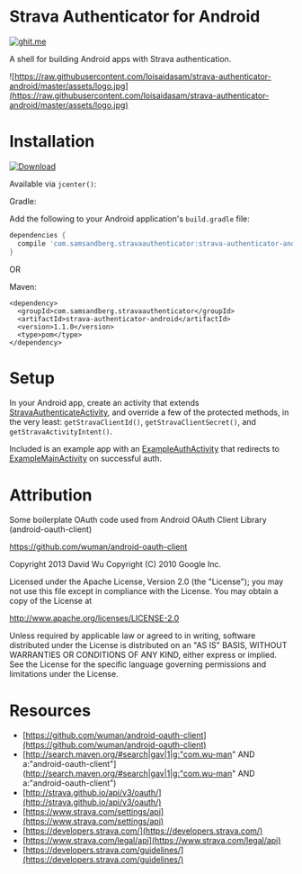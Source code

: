 Strava Authenticator for Android
===============================================================

[![ghit.me](https://ghit.me/badge.svg?repo=loisaidasam/strava-authenticator-android)](https://ghit.me/repo/loisaidasam/strava-authenticator-android)


A shell for building Android apps with Strava authentication.

![https://raw.githubusercontent.com/loisaidasam/strava-authenticator-android/master/assets/logo.jpg](https://raw.githubusercontent.com/loisaidasam/strava-authenticator-android/master/assets/logo.jpg)

Installation
============

[ ![Download](https://api.bintray.com/packages/loisaidasam/maven/strava-authenticator-android/images/download.svg) ](https://bintray.com/loisaidasam/maven/strava-authenticator-android/_latestVersion)

Available via `jcenter()`:

Gradle:

Add the following to your Android application's `build.gradle` file:

```gradle
dependencies {
  compile 'com.samsandberg.stravaauthenticator:strava-authenticator-android:1.1.0'
}
```

OR

Maven:

```maven
<dependency>
  <groupId>com.samsandberg.stravaauthenticator</groupId>
  <artifactId>strava-authenticator-android</artifactId>
  <version>1.1.0</version>
  <type>pom</type>
</dependency>
```

Setup
=====

In your Android app, create an activity that extends [StravaAuthenticateActivity](https://github.com/loisaidasam/strava-authenticator-android/blob/master/strava-authenticator-android/src/main/java/com/samsandberg/stravaauthenticator/StravaAuthenticateActivity.java), and override a few of the protected methods, in the very least: `getStravaClientId()`, `getStravaClientSecret()`, and `getStravaActivityIntent()`.

Included is an example app with an [ExampleAuthActivity](https://github.com/loisaidasam/strava-authenticator-android/blob/master/example/src/main/java/com/samsandberg/stravaauthenticatorexample/ExampleAuthActivity.java) that redirects to [ExampleMainActivity](https://github.com/loisaidasam/strava-authenticator-android/blob/master/example/src/main/java/com/samsandberg/stravaauthenticatorexample/ExampleMainActivity.java) on successful auth.


Attribution
===========

Some boilerplate OAuth code used from Android OAuth Client Library (android-oauth-client)

https://github.com/wuman/android-oauth-client

Copyright 2013 David Wu
Copyright (C) 2010 Google Inc.

Licensed under the Apache License, Version 2.0 (the "License");
you may not use this file except in compliance with the License.
You may obtain a copy of the License at

http://www.apache.org/licenses/LICENSE-2.0

Unless required by applicable law or agreed to in writing, software
distributed under the License is distributed on an "AS IS" BASIS,
WITHOUT WARRANTIES OR CONDITIONS OF ANY KIND, either express or implied.
See the License for the specific language governing permissions and
limitations under the License.


Resources
=========

- [https://github.com/wuman/android-oauth-client](https://github.com/wuman/android-oauth-client)
- [http://search.maven.org/#search|gav|1|g:"com.wu-man" AND a:"android-oauth-client"](http://search.maven.org/#search|gav|1|g:"com.wu-man" AND a:"android-oauth-client")
- [http://strava.github.io/api/v3/oauth/](http://strava.github.io/api/v3/oauth/)
- [https://www.strava.com/settings/api](https://www.strava.com/settings/api)
- [https://developers.strava.com/](https://developers.strava.com/)
- [https://www.strava.com/legal/api](https://www.strava.com/legal/api)
- [https://developers.strava.com/guidelines/](https://developers.strava.com/guidelines/)


